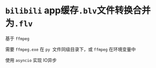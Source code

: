 # `bilibili` app缓存`.blv`文件转换合并为`.flv`

基于 `ffmpeg`

需要 `ffmpeg.exe` 在 `py `文件同级目录下，或 `ffmpeg` 在环境变量中

使用 `asyncio` 实现 IO异步